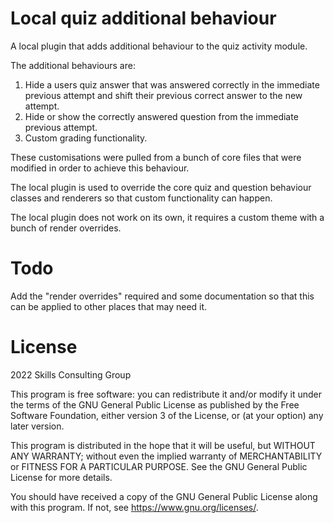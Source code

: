 Local quiz additional behaviour
===============================

A local plugin that adds additional behaviour to the quiz activity module.

The additional behaviours are:

1. Hide a users quiz answer that was answered correctly in the immediate previous attempt and shift their previous correct answer to the new attempt.
2. Hide or show the correctly answered question from the immediate previous attempt.
3. Custom grading functionality.

These customisations were pulled from a bunch of core files that were modified in order to achieve this behaviour.

The local plugin is used to override the core quiz and question behaviour classes and renderers so that custom functionality can happen.

The local plugin does not work on its own, it requires a custom theme with a bunch of render overrides.

Todo
====

Add the "render overrides" required and some documentation so that this can be applied to other places that may need it.

License
=======

2022 Skills Consulting Group

This program is free software: you can redistribute it and/or modify it under the terms of the GNU General Public License as published by the Free Software Foundation, either version 3 of the License, or (at your option) any later version.

This program is distributed in the hope that it will be useful, but WITHOUT ANY WARRANTY; without even the implied warranty of MERCHANTABILITY or FITNESS FOR A PARTICULAR PURPOSE. See the GNU General Public License for more details.

You should have received a copy of the GNU General Public License along with this program. If not, see https://www.gnu.org/licenses/.